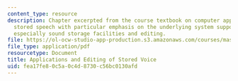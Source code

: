 ```yaml
---
content_type: resource
description: Chapter excerpted from the course textbook on computer applications of
  stored speech with particular emphasis on the underlying system support they require,
  especially sound storage facilities and editing.
file: https://ol-ocw-studio-app-production.s3.amazonaws.com/courses/mas-632-conversational-computer-systems-fall-2008/fea17fe80c5a0c4d8730c56bc0130afd_shmandt_txt_ch4.pdf
file_type: application/pdf
resourcetype: Document
title: Applications and Editing of Stored Voice
uid: fea17fe8-0c5a-0c4d-8730-c56bc0130afd
---
```

